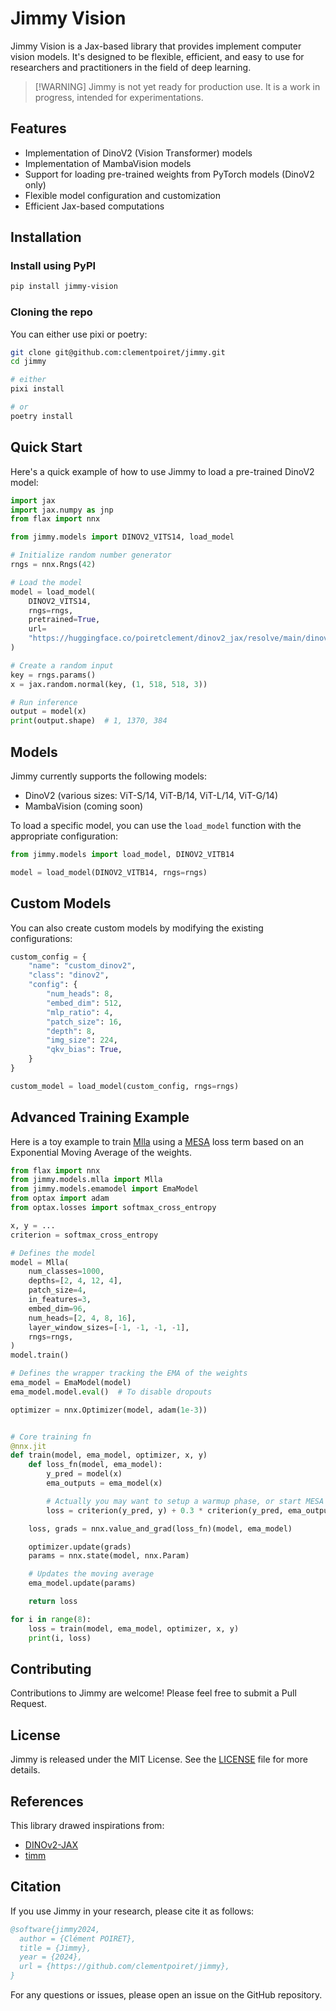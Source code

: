 # Jimmy Vision

Jimmy Vision is a Jax-based library that provides implement computer vision models.
It's designed to be flexible, efficient, and easy to use for researchers and practitioners
in the field of deep learning.

> [!WARNING] Jimmy is not yet ready for production use.
> It is a work in progress, intended for experimentations.

## Features

- Implementation of DinoV2 (Vision Transformer) models
- Implementation of MambaVision models
- Support for loading pre-trained weights from PyTorch models (DinoV2 only)
- Flexible model configuration and customization
- Efficient Jax-based computations

## Installation

### Install using PyPI

```sh
pip install jimmy-vision
```

### Cloning the repo

You can either use pixi or poetry:

```sh
git clone git@github.com:clementpoiret/jimmy.git
cd jimmy

# either
pixi install

# or
poetry install
```

## Quick Start

Here's a quick example of how to use Jimmy to load a pre-trained DinoV2 model:

```python
import jax
import jax.numpy as jnp
from flax import nnx

from jimmy.models import DINOV2_VITS14, load_model

# Initialize random number generator
rngs = nnx.Rngs(42)

# Load the model
model = load_model(
    DINOV2_VITS14,
    rngs=rngs,
    pretrained=True,
    url=
    "https://huggingface.co/poiretclement/dinov2_jax/resolve/main/dinov2_vits14.jim",
)

# Create a random input
key = rngs.params()
x = jax.random.normal(key, (1, 518, 518, 3))

# Run inference
output = model(x)
print(output.shape)  # 1, 1370, 384
```

## Models

Jimmy currently supports the following models:

- DinoV2 (various sizes: ViT-S/14, ViT-B/14, ViT-L/14, ViT-G/14)
- MambaVision (coming soon)

To load a specific model, you can use the `load_model` function with the appropriate
configuration:

```python
from jimmy.models import load_model, DINOV2_VITB14

model = load_model(DINOV2_VITB14, rngs=rngs)
```

## Custom Models

You can also create custom models by modifying the existing configurations:

```python
custom_config = {
    "name": "custom_dinov2",
    "class": "dinov2",
    "config": {
        "num_heads": 8,
        "embed_dim": 512,
        "mlp_ratio": 4,
        "patch_size": 16,
        "depth": 8,
        "img_size": 224,
        "qkv_bias": True,
    }
}

custom_model = load_model(custom_config, rngs=rngs)
```

## Advanced Training Example

Here is a toy example to train [Mlla](https://arxiv.org/abs/2405.16605)
using a [MESA](https://arxiv.org/abs/2205.14083) loss term based on an Exponential
Moving Average of the weights.

```python
from flax import nnx
from jimmy.models.mlla import Mlla
from jimmy.models.emamodel import EmaModel
from optax import adam
from optax.losses import softmax_cross_entropy

x, y = ...
criterion = softmax_cross_entropy

# Defines the model
model = Mlla(
    num_classes=1000,
    depths=[2, 4, 12, 4],
    patch_size=4,
    in_features=3,
    embed_dim=96,
    num_heads=[2, 4, 8, 16],
    layer_window_sizes=[-1, -1, -1, -1],
    rngs=rngs,
)
model.train()

# Defines the wrapper tracking the EMA of the weights
ema_model = EmaModel(model)
ema_model.model.eval()  # To disable dropouts

optimizer = nnx.Optimizer(model, adam(1e-3))


# Core training fn
@nnx.jit
def train(model, ema_model, optimizer, x, y)
    def loss_fn(model, ema_model):
        y_pred = model(x)
        ema_outputs = ema_model(x)

        # Actually you may want to setup a warmup phase, or start MESA after X epochs
        loss = criterion(y_pred, y) + 0.3 * criterion(y_pred, ema_outputs)

    loss, grads = nnx.value_and_grad(loss_fn)(model, ema_model)

    optimizer.update(grads)
    params = nnx.state(model, nnx.Param)

    # Updates the moving average
    ema_model.update(params)

    return loss

for i in range(8):
    loss = train(model, ema_model, optimizer, x, y)
    print(i, loss)
```

## Contributing

Contributions to Jimmy are welcome! Please feel free to submit a Pull Request.

## License

Jimmy is released under the MIT License. See the [LICENSE](LICENSE.md) file for more
details.

## References

This library drawed inspirations from:

- [DINOv2-JAX](https://github.com/kylestach/dinov2-jax/)
- [timm](https://github.com/huggingface/pytorch-image-models/)

## Citation

If you use Jimmy in your research, please cite it as follows:

```bibtex
@software{jimmy2024,
  author = {Clément POIRET},
  title = {Jimmy},
  year = {2024},
  url = {https://github.com/clementpoiret/jimmy},
}
```

For any questions or issues, please open an issue on the GitHub repository.
